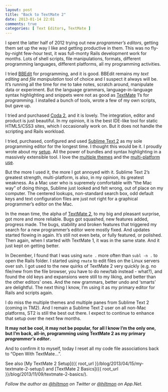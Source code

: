 ```yaml
---
layout: post
title: "Back to TextMate 2"
date: 2013-01-14 22:01
comments: true
categories: [ Text Editors, TextMate ]
---
```


I spent the latter half of 2012 trying out new *programmer’s editors*, getting them set up the way I like and getting productive in them. This was no fly-by-night few-hour test, it was full-monty Rails development work for months. Lots of shell scripts, file manipulations, formats, different programming languages, different platforms, all my programming activities.

I tried [BBEdit](hhttps://itunes.apple.com/us/app/bbedit/id404009241?mt=12&uo=4&at=10l894) for programming, and it is good. BBEdit remains my *text editing* and *file manipulation* tool of choice and I suspect it always will be. It’s running all the time for me to take notes, scratch around, manipulate data or experiment. But the language grammars, language-in-language syntax highlighting and snippets were not as good as [TextMate](http://macromates.com) 1’s for *programming*. I installed a bunch of tools, wrote a few of my own scripts, but gave up.

I tried and purchased [Coda 2](https://itunes.apple.com/us/app/coda-2/id499340368?mt=12&uo=4&at=10l894), and it is lovely. The integration, editor and product is just beautiful. In my opinion, it is the best IDE-like tool for static HTML5/CSS3 sites, which I occasionally work on. But it does not handle the scripting and Rails workload.

I tried, purchased, configured and used [Sublime Text 2](http://www.sublimetext.com/2) as my sole programming editor for the longest time. I thought this would be it. I proudly wrote about my [setup](https://hiltmon.com/blog/2012/08/14/my-sublime-text-2-setup/). All the power of bundles and syntax highlighting in a massively extensible tool. I love the [multiple themes](https://hiltmon.com/blog/2012/11/07/multiple-themes-in-sublime-text-2/) and the [multi-platform use](https://hiltmon.com/blog/2012/11/26/multi-platform-editing-is-sublime/).

But the more I used it, the more I got annoyed with it. Sublime Text 2’s greatest strength, multi-platform, is also, in my opinion, its greatest weakness. As a Mac user who is supremely comfortable with “the Mac way” of doing things, Sublime just looked and felt wrong, out of place on my computer. The centered lookups, non-standard search box, odd default keys and text configuration files are just not right for a graphical programmer’s editor on the Mac.

In the mean time, the alpha of [TextMate 2](https://github.com/textmate/textmate), to my big and pleasant surprise,  got more and more reliable. Bugs got squashed, new features added, progress made. The bugs, stability and broken features that triggered my search for a new programmer’s editor were mostly fixed. And updates started flowing in again. It’s still not even beta, or fully featured, or polished. Then again, when I started with TextMate 1, it was in the same state. And it just kept on getting better.

In December, I found that I was using `mate .` more often than `subl -n .` to open the Rails folder. I started using `rmate` to edit files on the Linux servers over ssh. I got used to the new quirks of TextMate 2 very quickly (e.g. no file/new from the file browser, you have to do new/tab instead - what?), and found the old keys and expansions were still to my liking, and better than the other editors’ ones. And the new grammars, better undo and ‘smarts’ are delightful. The next thing I know, I’m using it as my primary editor for Rails and scripts again. 

I do miss the multiple themes and multiple panes from Sublime Text 2 (coming in TM2). And I remain a Sublime Text 2 user on all non-Mac platforms, ST2 is still the best out there. I expect to continue to enhance that setup over the next few months.

**It may not be cool, it may not be popular, for all I know I’m the only one, but I’m back, all-in, programming using TextMate 2 as my primary *programmer’s editor*.**

And to confirm it to myself, today I reset all my code file associations back to “Open With TextMate...”.

See also [My TextMate 2 Setup]({{ root_url }}/blog/2013/04/15/my-textmate-2-setup/) and [TextMate 2 Basics]({{ root_url }}/blog/2013/11/09/textmate-2-basics/).

*Follow the author as [@hiltmon](https://twitter.com/hiltmon) on Twitter or [@hiltmon](http://alpha.app.net/hiltmon) on App.Net.*